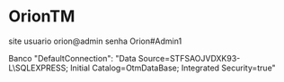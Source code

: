 # OrionTM
site
usuario orion@admin
senha Orion#Admin1

Banco
 "DefaultConnection": "Data Source=STFSAOJVDXK93-L\\SQLEXPRESS; Initial Catalog=OtmDataBase; Integrated Security=true"
 
 
